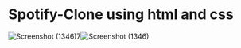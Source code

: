# Spotify-Clone using html and css
![Screenshot (1346)](https://github.com/Ipsit123880/Spotify-Clone/assets/108969878/e0368bb4-9075-4861-8937-b2f64e9a9f39)7![Screenshot (1346)](https://github.com/Ipsit123880/Spotify-Clone/assets/108969878/7fd1c69c-63a6-4200-ae53-84898cfdbb6d)
